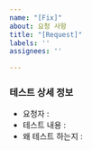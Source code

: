 ```yaml
---
name: "[Fix]"
about: 요청 사항
title: "[Request]"
labels: ''
assignees: ''

---
```


### 테스트 상세 정보
- 요청자 :
- 테스트 내용 :
- 왜 테스트 하는지 :

